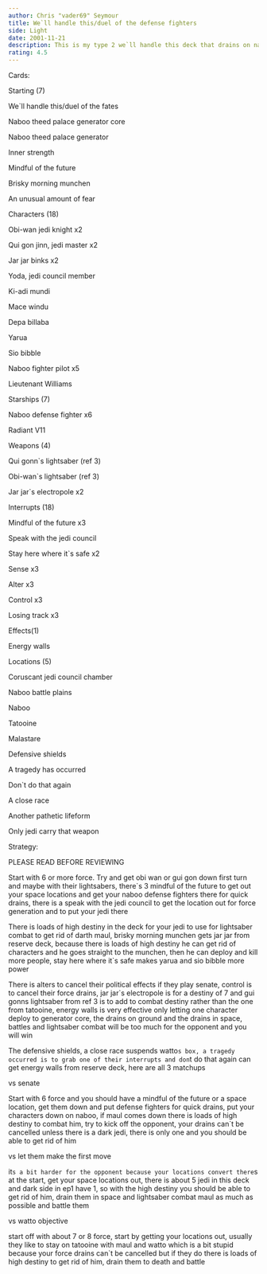 ```yaml
---
author: Chris "vader69" Seymour
title: We`ll handle this/duel of the defense fighters
side: Light
date: 2001-11-21
description: This is my type 2 we`ll handle this deck that drains on naboo and in space.
rating: 4.5
---
```

Cards: 

Starting (7)
We`ll handle this/duel of the fates
Naboo theed palace generator core
Naboo theed palace generator
Inner strength
Mindful of the future
Brisky morning munchen
An unusual amount of fear

Characters (18)
Obi-wan jedi knight x2
Qui gon jinn, jedi master x2
Jar jar binks x2
Yoda, jedi council member
Ki-adi mundi
Mace windu
Depa billaba
Yarua
Sio bibble
Naboo fighter pilot x5
Lieutenant Williams

Starships (7)
Naboo defense fighter x6
Radiant V11

Weapons (4)
Qui gonn`s lightsaber (ref 3)
Obi-wan`s lightsaber (ref 3)
Jar jar`s electropole x2

Interrupts (18)
Mindful of the future x3
Speak with the jedi council
Stay here where it`s safe x2
Sense x3
Alter x3
Control x3
Losing track x3

Effects(1)
Energy walls

Locations (5)
Coruscant jedi council chamber
Naboo battle plains
Naboo
Tatooine 
Malastare

Defensive shields
A tragedy has occurred
Don`t do that again
A close race
Another pathetic lifeform
Only jedi carry that weapon


Strategy: 

PLEASE READ BEFORE REVIEWING

Start with 6 or more force. Try and get obi wan or gui gon down first turn and maybe with their lightsabers, there`s 3 mindful of the future to get out your space locations and get your naboo defense fighters there for quick drains, there is a speak with the jedi council  to get the location out for force generation and to put your jedi there

There is loads of high destiny in the deck for your jedi to use for lightsaber combat to get rid of darth maul, brisky morning munchen gets jar jar from reserve deck, because there is loads of high destiny he can get rid of characters and he goes straight to the munchen, then he can deploy and kill more people, stay here where it`s safe makes yarua and sio bibble more power



There is alters to cancel their political effects if they play senate, control is to cancel their force drains, jar jar`s electropole is for a destiny of 7 and gui gonns lightsaber from ref 3 is to add to combat destiny rather than the one from tatooine, energy walls is very effective only letting one character  deploy to generator core, the drains on ground and the drains in space, battles and lightsaber combat will be too much for the opponent and you will win

The defensive shields, a close race suspends watto`s box, a tragedy occurred is to grab one of their interrupts and don`t do that again can get energy walls from reserve deck, here are all 3 matchups

vs senate
Start with 6 force and you should have a mindful of the future or a space location, get them down and put defense fighters for quick drains, put your characters down on naboo, if maul comes down there is loads of high destiny to combat him, try to kick off the opponent, your drains can`t be cancelled unless there is a dark jedi, there is only one and you should be able to get rid of him

vs let them make the first move
it`s a bit harder for the opponent because your locations convert there`s at the start, get your space locations out, there is about 5 jedi in this deck and dark side in ep1 have 1, so with the high destiny you should be able to get rid of him, drain them in space and lightsaber combat maul as much as possible and battle them

vs watto objective
start off with about 7 or 8 force, start by getting your locations out, usually they like to stay on tatooine with maul and watto which is a bit stupid because your force drains can`t be cancelled but if they do there is loads of high destiny to get rid of him, drain them to death and battle
